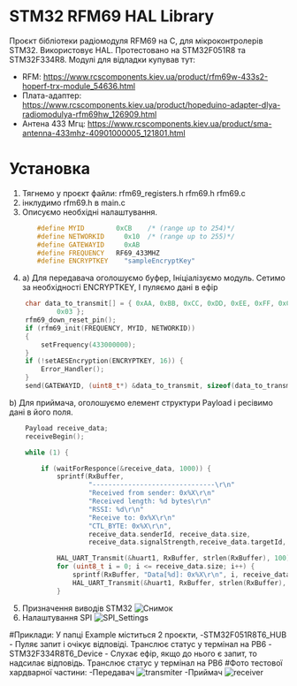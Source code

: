 # STM32 RFM69 HAL Library
Проєкт бібліотеки радіомодуля RFM69 на С, для мікроконтролерів STM32. Використовує HAL.
Протестовано на STM32F051R8 та STM32F334R8.
Модулі для відладки купував тут: 
 - RFM: https://www.rcscomponents.kiev.ua/product/rfm69w-433s2-hoperf-trx-module_54636.html
 - Плата-адаптер: https://www.rcscomponents.kiev.ua/product/hopeduino-adapter-dlya-radiomodulya-rfm69hw_126909.html
 - Антена 433 Мгц: https://www.rcscomponents.kiev.ua/product/sma-antenna-433mhz-40901000005_121801.html

# Установка
1) Тягнемо у проєкт файли: 
rfm69_registers.h
rfm69.h
rfm69.с
2) інклудимо rfm69.h в main.c
3) Описуємо необхідні налаштування.
 ``` c
        #define MYID        0xCB    /* (range up to 254)*/
        #define NETWORKID     0x10  /* (range up to 255)*/
        #define GATEWAYID     0xAB
        #define FREQUENCY   RF69_433MHZ
        #define ENCRYPTKEY    "sampleEncryptKey"
```
4)
    a) Для передавача оголошуємо буфер, Ініціалізуємо модуль. Сетимо за необхідності ENCRYPTKEY, І пуляємо дані в ефір
```C
    char data_to_transmit[] = { 0xAA, 0xBB, 0xCC, 0xDD, 0xEE, 0xFF, 0x01, 0x02,
			0x03 };
	rfm69_down_reset_pin();
	if (rfm69_init(FREQUENCY, MYID, NETWORKID)) 
	{
		setFrequency(433000000);
	}
	if (!setAESEncryption(ENCRYPTKEY, 16)) {
		Error_Handler();
	}
	send(GATEWAYID, (uint8_t*) &data_to_transmit, sizeof(data_to_transmit),false, true);
```
b) Для приймача, оголошуємо елемент структури Payload і ресівимо дані в його поля.
```c
    Payload receive_data;
	receiveBegin();

	while (1) {

		if (waitForResponce(&receive_data, 1000)) {
			sprintf(RxBuffer,
					"-------------------------------\r\n"
					"Received from sender: 0x%X\r\n"
					"Received length: %d bytes\r\n"
					"RSSI: %d\r\n"
					"Receive to: 0x%X\r\n"
					"CTL_BYTE: 0x%X\r\n",
					receive_data.senderId, receive_data.size,
					receive_data.signalStrength,receive_data.targetId, receive_data.ctlByte);

			HAL_UART_Transmit(&huart1, RxBuffer, strlen(RxBuffer), 100);
			for (uint8_t i = 0; i <= receive_data.size; i++) {
				sprintf(RxBuffer, "Data[%d]: 0x%X\r\n", i, receive_data.data[i]);
				HAL_UART_Transmit(&huart1, RxBuffer, strlen(RxBuffer), 100);
			}
```

5) Призначення виводів STM32
![Снимок](https://user-images.githubusercontent.com/74230330/128074874-38a1fd05-f855-40c2-ac01-00b0569efd6f.JPG)
6) Налаштування SPI
![SPI_Settings](https://user-images.githubusercontent.com/74230330/128081021-bec453f8-cec2-41f5-8124-864e07bdbdc8.JPG)

#Приклади:
У папці Example міститься 2 проєкти, 
-STM32F051R8T6_HUB - Пуляє запит і очікує відповіді. Транслює статус у термінал на PB6
-STM32F334R8T6_Device - Слухає ефір, якщо до нього є запит, то надсилає відповідь. Транслює статус у термінал на PB6
#Фото тестової хардварної частини:
-Передавач
![transmiter](https://user-images.githubusercontent.com/74230330/130126956-c40d524a-c8b8-44e8-8a9e-abefb560b3ed.jpg)
-Приймач
![receiver](https://user-images.githubusercontent.com/74230330/130126960-15720213-2d8e-4adb-aeff-bf22fdc17901.jpg)
